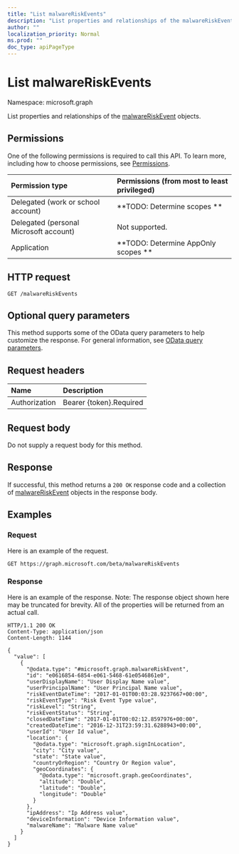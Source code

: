 ```yaml
---
title: "List malwareRiskEvents"
description: "List properties and relationships of the malwareRiskEvent objects."
author: ""
localization_priority: Normal
ms.prod: ""
doc_type: apiPageType
---
```


# List malwareRiskEvents

Namespace: microsoft.graph

List properties and relationships of the [malwareRiskEvent](../resources/malwareriskevent.md) objects.

## Permissions
One of the following permissions is required to call this API. To learn more, including how to choose permissions, see [Permissions](/concepts/permissions-reference.md).

|Permission type|Permissions (from most to least privileged)|
|:---|:---|
|Delegated (work or school account)|**TODO: Determine scopes **|
|Delegated (personal Microsoft account)|Not supported.|
|Application|**TODO: Determine AppOnly scopes **|

## HTTP request
<!-- {
  "blockType": "ignored"
}
-->
``` http
GET /malwareRiskEvents
```

## Optional query parameters
This method supports some of the OData query parameters to help customize the response. For general information, see [OData query parameters](/graph/query-parameters).

## Request headers
|Name|Description|
|:---|:---|
|Authorization|Bearer {token}.Required|

## Request body
Do not supply a request body for this method.

## Response
If successful, this method returns a `200 OK` response code and a collection of [malwareRiskEvent](../resources/malwareriskevent.md) objects in the response body.

## Examples

### Request
Here is an example of the request.
<!-- {
  "blockType": "request",
  "name": "get_malwareriskevent"
}
-->
``` http
GET https://graph.microsoft.com/beta/malwareRiskEvents
```

### Response
Here is an example of the response. Note: The response object shown here may be truncated for brevity. All of the properties will be returned from an actual call.
<!-- {
  "blockType": "response",
  "truncated": true,
  "@odata.type": "collection(microsoft.graph.malwareriskevent)"
}
-->
``` http
HTTP/1.1 200 OK
Content-Type: application/json
Content-Length: 1144

{
  "value": [
    {
      "@odata.type": "#microsoft.graph.malwareRiskEvent",
      "id": "e0616854-6854-e061-5468-61e0546861e0",
      "userDisplayName": "User Display Name value",
      "userPrincipalName": "User Principal Name value",
      "riskEventDateTime": "2017-01-01T00:03:28.9237667+00:00",
      "riskEventType": "Risk Event Type value",
      "riskLevel": "String",
      "riskEventStatus": "String",
      "closedDateTime": "2017-01-01T00:02:12.8597976+00:00",
      "createdDateTime": "2016-12-31T23:59:31.6288943+00:00",
      "userId": "User Id value",
      "location": {
        "@odata.type": "microsoft.graph.signInLocation",
        "city": "City value",
        "state": "State value",
        "countryOrRegion": "Country Or Region value",
        "geoCoordinates": {
          "@odata.type": "microsoft.graph.geoCoordinates",
          "altitude": "Double",
          "latitude": "Double",
          "longitude": "Double"
        }
      },
      "ipAddress": "Ip Address value",
      "deviceInformation": "Device Information value",
      "malwareName": "Malware Name value"
    }
  ]
}
```

